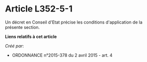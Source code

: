 # Article L352-5-1

Un décret en Conseil d'Etat précise les conditions d'application de la présente section.

**Liens relatifs à cet article**

_Créé par_:

  - ORDONNANCE n°2015-378 du 2 avril 2015 - art. 4
